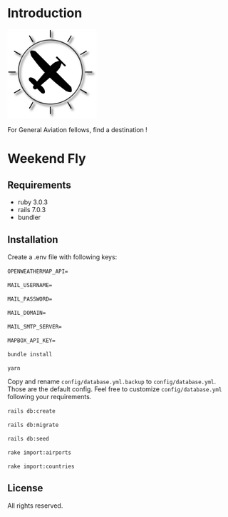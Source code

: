 # Introduction

<img src="https://github.com/alexstan67/weekend-fly/blob/master/app/assets/images/plane.png" width="200" />

For General Aviation fellows, find a destination !

# Weekend Fly

## Requirements
* ruby 3.0.3
* rails 7.0.3
* bundler

## Installation
Create a .env file with following keys:

`OPENWEATHERMAP_API=`

`MAIL_USERNAME=`

`MAIL_PASSWORD=`

`MAIL_DOMAIN=`

`MAIL_SMTP_SERVER=`

`MAPBOX_API_KEY=`

`bundle install`

`yarn`

Copy and rename `config/database.yml.backup` to `config/database.yml`.
Those are the default config.
Feel free to customize `config/database.yml` following your requirements.

`rails db:create`

`rails db:migrate`

`rails db:seed`

`rake import:airports`

`rake import:countries`

## License
All rights reserved.
